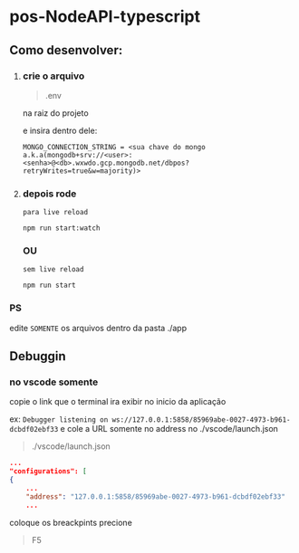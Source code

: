 # pos-NodeAPI-typescript

## Como desenvolver:
1. ### crie o arquivo 
    >.env
  
    na raiz do projeto
  
    e insira dentro dele: 
    ```
    MONGO_CONNECTION_STRING = <sua chave do mongo a.k.a(mongodb+srv://<user>:<senha>@<db>.wxwdo.gcp.mongodb.net/dbpos?retryWrites=true&w=majority)>
    ```
  
1. ### depois rode 
    `para live reload`
    ```shell
    npm run start:watch
    ```
    
    ### OU
    
    `sem live reload`
    ```shell
    npm run start
    ```
### PS
  edite `SOMENTE` os arquivos dentro da pasta ./app
  
## Debuggin
### no vscode somente
copie o link que o terminal ira exibir no inicio da aplicação 

ex: `Debugger listening on ws://127.0.0.1:5858/85969abe-0027-4973-b961-dcbdf02ebf33`
e cole a URL somente no address no ./vscode/launch.json
>./vscode/launch.json
```JSON
...
"configurations": [
{
    ...
    "address": "127.0.0.1:5858/85969abe-0027-4973-b961-dcbdf02ebf33"
    ...
```
coloque os breackpints
precione 
  >F5